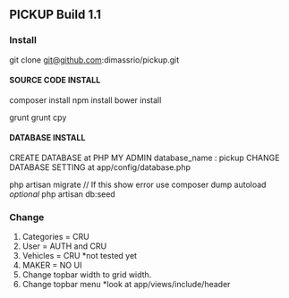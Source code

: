 ## PICKUP Build 1.1

### Install

git clone git@github.com:dimassrio/pickup.git

#### SOURCE CODE INSTALL
composer install
npm install
bower install

grunt
grunt cpy

#### DATABASE INSTALL

CREATE DATABASE at PHP MY ADMIN
database_name : pickup
CHANGE DATABASE SETTING at app/config/database.php

php artisan migrate // If this show error use composer dump autoload *optional*
php artisan db:seed

### Change
1. Categories = CRU
2. User = AUTH and CRU
3. Vehicles = CRU *not tested yet
4. MAKER = NO UI
5. Change topbar width to grid width.
6. Change topbar menu *look at app/views/include/header
